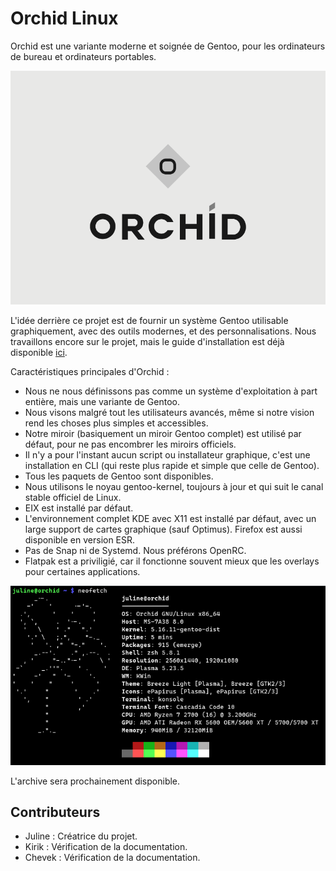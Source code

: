 # Orchid Linux 

Orchid est une variante moderne et soignée de Gentoo, pour les ordinateurs de bureau et ordinateurs portables.

![Orchid Logo](img/ORCHID_LOGO.png)

L'idée derrière ce projet est de fournir un système Gentoo utilisable graphiquement, avec des outils modernes, et des personnalisations.
Nous travaillons encore sur le projet, mais le guide d'installation est déjà disponible [ici](https://github.com/juliiine/orchid/blob/main/Installation.md).

Caractéristiques principales d'Orchid :

- Nous ne nous définissons pas comme un système d'exploitation à part entière, mais une variante de Gentoo. 
- Nous visons malgré tout les utilisateurs avancés, même si notre vision rend les choses plus simples et accessibles.
- Notre miroir (basiquement un miroir Gentoo complet) est utilisé par défaut, pour ne pas encombrer les miroirs officiels.
- Il n'y a pour l'instant aucun script ou installateur graphique, c'est une installation en CLI (qui reste plus rapide et simple que celle de Gentoo).
- Tous les paquets de Gentoo sont disponibles.
- Nous utilisons le noyau gentoo-kernel, toujours à jour et qui suit le canal stable officiel de Linux.
- EIX est installé par défaut.
- L'environnement complet KDE avec X11 est installé par défaut, avec un large support de cartes graphique (sauf Optimus). Firefox est aussi disponible en version ESR.
- Pas de Snap ni de Systemd. Nous préférons OpenRC. 
- Flatpak est a priviligié, car il fonctionne souvent mieux que les overlays pour certaines applications.

![OrchidNeofetch](img/Screenshot_20220226_171132.png)


L'archive sera prochainement disponible.

## Contributeurs

- Juline : Créatrice du projet.
- Kirik : Vérification de la documentation.
- Chevek : Vérification de la documentation.
